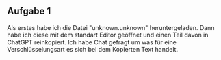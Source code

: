 ## Aufgabe 1

Als erstes habe ich die Datei "unknown.unknown" heruntergeladen. Dann habe ich diese mit dem standart Editor geöffnet und einen Teil davon in ChatGPT reinkopiert. Ich habe Chat gefragt um was für eine Verschlüsselungsart es sich bei dem Kopierten Text handelt.
